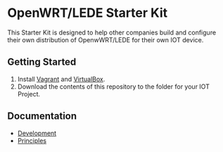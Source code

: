 # OpenWRT/LEDE Starter Kit

This Starter Kit is designed to help other companies build and configure their own distribution
of OpenwWRT/LEDE for their own IOT device.

## Getting Started

1. Install [Vagrant](vagrantup.com) and [VirtualBox](virtualbox.org). 
2. Download the contents of this repository to the folder for your IOT Project.

## Documentation

- [Development](docs/development.md)
- [Principles](docs/principles.md)